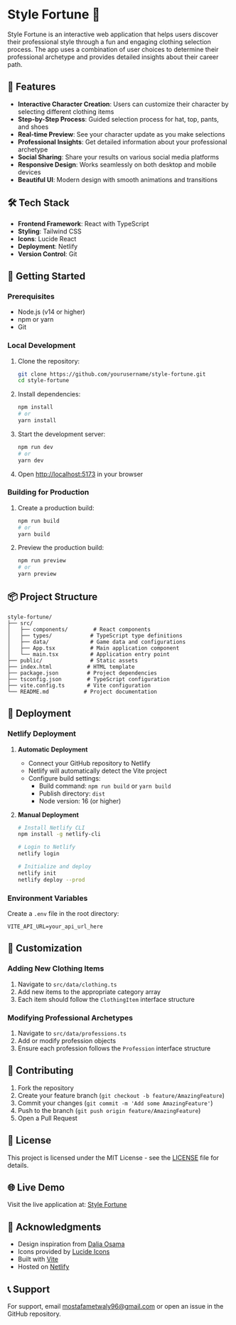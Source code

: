 # Style Fortune 🎨

Style Fortune is an interactive web application that helps users discover their professional style through a fun and engaging clothing selection process. The app uses a combination of user choices to determine their professional archetype and provides detailed insights about their career path.

## 🌟 Features

- **Interactive Character Creation**: Users can customize their character by selecting different clothing items
- **Step-by-Step Process**: Guided selection process for hat, top, pants, and shoes
- **Real-time Preview**: See your character update as you make selections
- **Professional Insights**: Get detailed information about your professional archetype
- **Social Sharing**: Share your results on various social media platforms
- **Responsive Design**: Works seamlessly on both desktop and mobile devices
- **Beautiful UI**: Modern design with smooth animations and transitions

## 🛠️ Tech Stack

- **Frontend Framework**: React with TypeScript
- **Styling**: Tailwind CSS
- **Icons**: Lucide React
- **Deployment**: Netlify
- **Version Control**: Git

## 🚀 Getting Started

### Prerequisites

- Node.js (v14 or higher)
- npm or yarn
- Git

### Local Development

1. Clone the repository:
   ```bash
   git clone https://github.com/yourusername/style-fortune.git
   cd style-fortune
   ```

2. Install dependencies:
   ```bash
   npm install
   # or
   yarn install
   ```

3. Start the development server:
   ```bash
   npm run dev
   # or
   yarn dev
   ```

4. Open [http://localhost:5173](http://localhost:5173) in your browser

### Building for Production

1. Create a production build:
   ```bash
   npm run build
   # or
   yarn build
   ```

2. Preview the production build:
   ```bash
   npm run preview
   # or
   yarn preview
   ```

## 📦 Project Structure

```
style-fortune/
├── src/
│   ├── components/        # React components
│   ├── types/            # TypeScript type definitions
│   ├── data/             # Game data and configurations
│   ├── App.tsx           # Main application component
│   └── main.tsx          # Application entry point
├── public/               # Static assets
├── index.html           # HTML template
├── package.json         # Project dependencies
├── tsconfig.json        # TypeScript configuration
├── vite.config.ts       # Vite configuration
└── README.md           # Project documentation
```

## 🚀 Deployment

### Netlify Deployment

1. **Automatic Deployment**
   - Connect your GitHub repository to Netlify
   - Netlify will automatically detect the Vite project
   - Configure build settings:
     - Build command: `npm run build` or `yarn build`
     - Publish directory: `dist`
     - Node version: 16 (or higher)

2. **Manual Deployment**
   ```bash
   # Install Netlify CLI
   npm install -g netlify-cli

   # Login to Netlify
   netlify login

   # Initialize and deploy
   netlify init
   netlify deploy --prod
   ```

### Environment Variables

Create a `.env` file in the root directory:
```env
VITE_API_URL=your_api_url_here
```

## 🎨 Customization

### Adding New Clothing Items

1. Navigate to `src/data/clothing.ts`
2. Add new items to the appropriate category array
3. Each item should follow the `ClothingItem` interface structure

### Modifying Professional Archetypes

1. Navigate to `src/data/professions.ts`
2. Add or modify profession objects
3. Ensure each profession follows the `Profession` interface structure

## 🤝 Contributing

1. Fork the repository
2. Create your feature branch (`git checkout -b feature/AmazingFeature`)
3. Commit your changes (`git commit -m 'Add some AmazingFeature'`)
4. Push to the branch (`git push origin feature/AmazingFeature`)
5. Open a Pull Request

## 📝 License

This project is licensed under the MIT License - see the [LICENSE](LICENSE) file for details.

## 🌐 Live Demo

Visit the live application at: [Style Fortune](https://daliametwally-carousel.netlify.app/)

## 🙏 Acknowledgments

- Design inspiration from [Dalia Osama](https://www.behance.net/Dalia_Osama0309)
- Icons provided by [Lucide Icons](https://lucide.dev)
- Built with [Vite](https://vitejs.dev)
- Hosted on [Netlify](https://www.netlify.com)

## 📞 Support

For support, email mostafametwaly96@gmail.com or open an issue in the GitHub repository. 